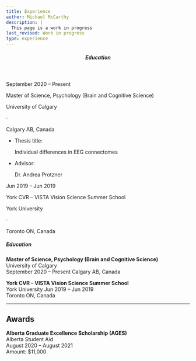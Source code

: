 ```yaml
---
title: Experience
author: Michael McCarthy
description: |
  This page is a work in progress
last_revised: Work in progress
type: experience
---
```


<section class="bt">
  <header class="w-100">
    <h5 class="f4 fw7 tracked ttu lh-title mv3">Education</h5>
  </header>
  <!-- Item 1 -->
  <div class="cf">
    <div class="fl w-100 w-third-ns">
      <p class="mv2">September 2020 – Present</p>
    </div>
    <div class="fl w-100 w-two-thirds-ns pl2-ns">
      <p class="mv2 b">Master of Science, Psychology (Brain and Cognitive Science)</p>
      <p class="di">University of Calgary</p>
      <p class="di">&middot</p>
      <p class="di">Calgary AB, Canada</p>
      <!-- Bullet points -->
      <ul class="cf pl3 mv2">
        <li class="fl w-100 pv2">
          <p class="fl w-100 w-30-ns mv0">Thesis title:</p>
          <p class="fl w-100 w-70-ns mv0">Individual differences in EEG connectomes</p>
        </li>
        <li class="fl w-100 pv2">
          <p class="fl w-100 w-30-ns mv0">Advisor:</p>
          <p class="fl w-100 w-70-ns mv0">Dr. Andrea Protzner</p>
        </li>
      </ul>
    </div>
  </div>
  <!-- Item 2 -->
  <div class="flex">
    <div class="w-third pl0-ns">
      <p>Jun 2019 – Jun 2019</p>
    </div>
    <div class="w-two-thirds pl0-ns">
      <p class="b">York CVR – VISTA Vision Science Summer School</p>
      <div class="fl w-100">
        <p class="di">York University</p>
        <p class="di">&middot</p>
        <p class="di">Toronto ON, Canada</p>
      </div>
    </div>
  </div>
</section>



<h5 class="f4 fw7 tracked ttu lh-title mv3 ba bl-0 br-0 bb-0">Education</h5>

<!--
TODO: Decide on the layout for CV items using Tachyons CSS. Once this is
decided then I can create R functions that take a data frame of CV items
as input, and output the correct HTML/CSS code for each item upon knitting.
This is what the {vitae} package does, except it is mainly for PDF output and
doesn't play nice with blogdown. I should use the htmltools package for my
own functions.
-->

__Master of Science, Psychology (Brain and Cognitive Science)__  
University of Calgary  
September 2020 – Present Calgary AB, Canada

__York CVR – VISTA Vision Science Summer School__  
York University 
Jun 2019 – Jun 2019  
Toronto ON, Canada


***

## Awards

__Alberta Graduate Excellence Scholarship (AGES)__  
Alberta Student Aid  
August 2020 – August 2021  
Amount: $11,000

